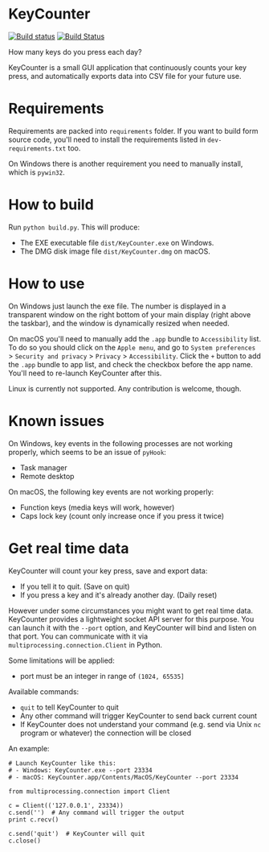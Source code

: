 # KeyCounter

[![Build status](https://ci.appveyor.com/api/projects/status/la2d42vxji2h7pwx?svg=true)](https://ci.appveyor.com/project/JokerQyou/keycounter)
[![Build Status](https://travis-ci.org/Microcore/KeyCounter.svg?branch=master)](https://travis-ci.org/Microcore/KeyCounter)

How many keys do you press each day?

KeyCounter is a small GUI application that continuously counts your key press,
and automatically exports data into CSV file for your future use.

# Requirements

Requirements are packed into `requirements` folder. If you want to build form
source code, you'll need to install the requirements listed in
`dev-requirements.txt` too.

On Windows there is another requirement you need to manually install, which is
`pywin32`.

# How to build

Run `python build.py`. This will produce:

- The EXE executable file `dist/KeyCounter.exe` on Windows.
- The DMG disk image file `dist/KeyCounter.dmg` on macOS.

# How to use

On Windows just launch the exe file. The number is displayed in a transparent
window on the right bottom of your main display (right above the taskbar), and
the window is dynamically resized when needed.

On macOS you'll need to manually add the `.app` bundle to `Accessibility` list.
To do so you should click on the `Apple menu`, and go to `System preferences` >
 `Security and privacy` > `Privacy` > `Accessibility`. Click the `+` button to
add the `.app` bundle to app list, and check the checkbox before the app name.
You'll need to re-launch KeyCounter after this.

Linux is currently not supported. Any contribution is welcome, though.

# Known issues

On Windows, key events in the following processes are not working properly,
which seems to be an issue of `pyHook`:

- Task manager
- Remote desktop

On macOS, the following key events are not working properly:

- Function keys (media keys will work, however)
- Caps lock key (count only increase once if you press it twice)

# Get real time data

KeyCounter will count your key press, save and export data:

- If you tell it to quit. (Save on quit)
- If you press a key and it's already another day. (Daily reset)

However under some circumstances you might want to get real time data. KeyCounter
provides a lightweight socket API server for this purpose. You can launch it
with the `--port` option, and KeyCounter will bind and listen on that port. You
can communicate with it via `multiprocessing.connection.Client` in Python.

Some limitations will be applied:

- port must be an integer in range of `(1024, 65535]`

Available commands:

- `quit` to tell KeyCounter to quit
- Any other command will trigger KeyCounter to send back current count
- If KeyCounter does not understand your command (e.g. send via Unix `nc`
  program or whatever) the connection will be closed

An example:

```
# Launch KeyCounter like this:
# - Windows: KeyCounter.exe --port 23334
# - macOS: KeyCounter.app/Contents/MacOS/KeyCounter --port 23334

from multiprocessing.connection import Client

c = Client(('127.0.0.1', 23334))
c.send('')  # Any command will trigger the output
print c.recv()

c.send('quit')  # KeyCounter will quit
c.close()
```
